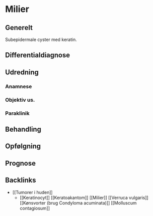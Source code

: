 # Milier
## Generelt
Subepidermale cyster med keratin.

## Differentialdiagnose


## Udredning
### Anamnese

### Objektiv us.

### Paraklinik

## Behandling


## Opfølgning


## Prognose


## Backlinks
* [[Tumorer i huden]]
	* [[Keratinocyt]]
	[[Keratoakantom]]
	[[Milier]]
	[[Verruca vulgaris]]
	[[Kønsvorter (brug Condyloma acuminata)]]
	[[Molluscum contagiosum]]

<!-- #anki/tag/med/Derma #anki/deck/Medicine #anki/tag/med/Pediatrics #anki/tag/med/Obstetrics -->

<!-- {BearID:2913335D-2260-4F82-973C-2C5659701A13-51703-00006B9540C02851} -->
